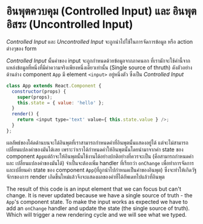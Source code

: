 # อินพุตควบคุม (Controlled Input) และ อินพุตอิสระ (Uncontrolled Input)

*Controlled Input* และ *Uncontrolled Input* จะถูกนำไปใช้ในการจัดการข้อมูล หรือ action ต่างๆของ form

*Controlled Input* นั้นค่าของ input จะถูกกำหนดด้วยข้อมูลจากภาคนอก ที่เรามักจะใช้ค่านี้จากแหล่งข้อมูลที่หนึ่งที่มีค่าความจริงเพียงหนึ่งเดียวเท่านั้น (Single source of thruth) ดังตัวอย่างด้านล่าง component `App` มี element `<input>` อยู่หนึ่งตัว ซึ่งเป็น *Controlled Input* 

```js
class App extends React.Component {
  constructor(props) {
    super(props);
    this.state = { value: 'hello' };
  }
  render() {
    return <input type='text' value={ this.state.value } />;
  }
};
```
ผลลัพธ์ของโค้ดด้านบนจะได้อินพุตที่เราสามารถกำหนดค่าที่อินพุตนั้นแสดงอยู่ได้ แต่จะไม่สามารถเปลี่ยนแปลงค่าของมันได้เลย เพราะว่าเราได้กำหนดค่าให้อินพุตนั้นโดยนำมาจากค่า state ของ component `App`แต่ถ้าจะให้อินพุตนั้นใช้งานได้อย่างปกติอย่างที่ควรจะเป็น (คือสามารถกำหนดค่า และ เปลี่ยนแปลงค่าของมันได้) จำเป็นจะต้องเพิ่ม handler ที่เรียกว่า `onChange` เพื่อทำการจัดการและเปลี่ยนค่า state ของ component `App`(ที่ถูกนำไปกำหนดเป็นค่าของอินพุต) ซึ่งจะทำให้เกิดวัฐจักรของการ render เกิดขึ้นใหม่แล้วจึงจะแสดงผลของค่าที่ได้อัพเดทไปแล้วที่อินพุต

The result of this code is an input element that we can focus but can't change. It is never updated because we have a single source of truth - the `App`'s component state. To make the input works as expected we have to add an `onChange` handler and update the state (the single source of truth). Which will trigger a new rendering cycle and we will see what we typed.
